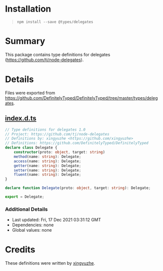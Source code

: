 # Installation
> `npm install --save @types/delegates`

# Summary
This package contains type definitions for delegates (https://github.com/tj/node-delegates).

# Details
Files were exported from https://github.com/DefinitelyTyped/DefinitelyTyped/tree/master/types/delegates.
## [index.d.ts](https://github.com/DefinitelyTyped/DefinitelyTyped/tree/master/types/delegates/index.d.ts)
````ts
// Type definitions for delegates 1.0
// Project: https://github.com/tj/node-delegates
// Definitions by: xingyuzhe <https://github.com/xingyuzhe>
// Definitions: https://github.com/DefinitelyTyped/DefinitelyTyped
declare class Delegate {
    constructor(proto: object, target: string)
    method(name: string): Delegate;
    access(name: string): Delegate;
    getter(name: string): Delegate;
    setter(name: string): Delegate;
    fluent(name: string): Delegate;
}

declare function Delegate(proto: object, target: string): Delegate;

export = Delegate;

````

### Additional Details
 * Last updated: Fri, 17 Dec 2021 03:31:12 GMT
 * Dependencies: none
 * Global values: none

# Credits
These definitions were written by [xingyuzhe](https://github.com/xingyuzhe).
